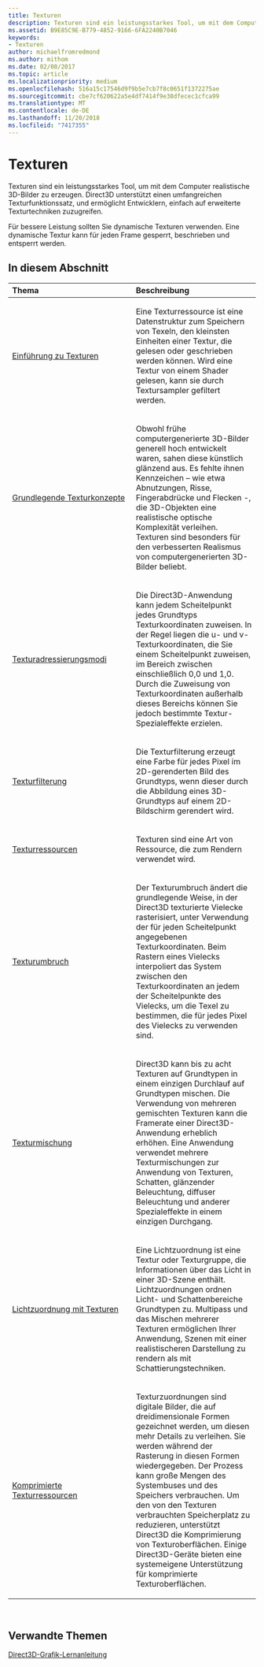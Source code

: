 ```yaml
---
title: Texturen
description: Texturen sind ein leistungsstarkes Tool, um mit dem Computer realistische 3D-Bilder zu erzeugen. Direct3D unterstützt einen umfangreichen Texturfunktionssatz, und ermöglicht Entwicklern, einfach auf erweiterte Texturtechniken zuzugreifen.
ms.assetid: B9E85C9E-B779-4852-9166-6FA2240B7046
keywords:
- Texturen
author: michaelfromredmond
ms.author: mithom
ms.date: 02/08/2017
ms.topic: article
ms.localizationpriority: medium
ms.openlocfilehash: 516a15c17546d9f9b5e7cb7f8c0651f1372275ae
ms.sourcegitcommit: cbe7cf620622a5e4df7414f9e38dfecec1cfca99
ms.translationtype: MT
ms.contentlocale: de-DE
ms.lasthandoff: 11/20/2018
ms.locfileid: "7417355"
---
```

# <a name="textures"></a>Texturen


Texturen sind ein leistungsstarkes Tool, um mit dem Computer realistische 3D-Bilder zu erzeugen. Direct3D unterstützt einen umfangreichen Texturfunktionssatz, und ermöglicht Entwicklern, einfach auf erweiterte Texturtechniken zuzugreifen.

Für bessere Leistung sollten Sie dynamische Texturen verwenden. Eine dynamische Textur kann für jeden Frame gesperrt, beschrieben und entsperrt werden.

## <a name="span-idin-this-sectionspanin-this-section"></a><span id="in-this-section"></span>In diesem Abschnitt


<table>
<colgroup>
<col width="50%" />
<col width="50%" />
</colgroup>
<thead>
<tr class="header">
<th align="left">Thema</th>
<th align="left">Beschreibung</th>
</tr>
</thead>
<tbody>
<tr class="odd">
<td align="left"><p><a href="introduction-to-textures.md">Einführung zu Texturen</a></p></td>
<td align="left"><p>Eine Texturressource ist eine Datenstruktur zum Speichern von Texeln, den kleinsten Einheiten einer Textur, die gelesen oder geschrieben werden können. Wird eine Textur von einem Shader gelesen, kann sie durch Textursampler gefiltert werden.</p></td>
</tr>
<tr class="even">
<td align="left"><p><a href="basic-texturing-concepts.md">Grundlegende Texturkonzepte</a></p></td>
<td align="left"><p>Obwohl frühe computergenerierte 3D-Bilder generell hoch entwickelt waren, sahen diese künstlich glänzend aus. Es fehlte ihnen Kennzeichen – wie etwa Abnutzungen, Risse, Fingerabdrücke und Flecken -, die 3D-Objekten eine realistische optische Komplexität verleihen. Texturen sind besonders für den verbesserten Realismus von computergenerierten 3D-Bilder beliebt.</p></td>
</tr>
<tr class="odd">
<td align="left"><p><a href="texture-addressing-modes.md">Texturadressierungsmodi</a></p></td>
<td align="left"><p>Die Direct3D-Anwendung kann jedem Scheitelpunkt jedes Grundtyps Texturkoordinaten zuweisen. In der Regel liegen die u- und v-Texturkoordinaten, die Sie einem Scheitelpunkt zuweisen, im Bereich zwischen einschließlich 0,0 und 1,0. Durch die Zuweisung von Texturkoordinaten außerhalb dieses Bereichs können Sie jedoch bestimmte Textur-Spezialeffekte erzielen.</p></td>
</tr>
<tr class="even">
<td align="left"><p><a href="texture-filtering.md">Texturfilterung</a></p></td>
<td align="left"><p>Die Texturfilterung erzeugt eine Farbe für jedes Pixel im 2D-gerenderten Bild des Grundtyps, wenn dieser durch die Abbildung eines 3D-Grundtyps auf einem 2D-Bildschirm gerendert wird.</p></td>
</tr>
<tr class="odd">
<td align="left"><p><a href="texture-resources.md">Texturressourcen</a></p></td>
<td align="left"><p>Texturen sind eine Art von Ressource, die zum Rendern verwendet wird.</p></td>
</tr>
<tr class="even">
<td align="left"><p><a href="texture-wrapping.md">Texturumbruch</a></p></td>
<td align="left"><p>Der Texturumbruch ändert die grundlegende Weise, in der Direct3D texturierte Vielecke rasterisiert, unter Verwendung der für jeden Scheitelpunkt angegebenen Texturkoordinaten. Beim Rastern eines Vielecks interpoliert das System zwischen den Texturkoordinaten an jedem der Scheitelpunkte des Vielecks, um die Texel zu bestimmen, die für jedes Pixel des Vielecks zu verwenden sind.</p></td>
</tr>
<tr class="odd">
<td align="left"><p><a href="texture-blending.md">Texturmischung</a></p></td>
<td align="left"><p>Direct3D kann bis zu acht Texturen auf Grundtypen in einem einzigen Durchlauf auf Grundtypen mischen. Die Verwendung von mehreren gemischten Texturen kann die Framerate einer Direct3D-Anwendung erheblich erhöhen. Eine Anwendung verwendet mehrere Texturmischungen zur Anwendung von Texturen, Schatten, glänzender Beleuchtung, diffuser Beleuchtung und anderer Spezialeffekte in einem einzigen Durchgang.</p></td>
</tr>
<tr class="even">
<td align="left"><p><a href="light-mapping-with-textures.md">Lichtzuordnung mit Texturen</a></p></td>
<td align="left"><p>Eine Lichtzuordnung ist eine Textur oder Texturgruppe, die Informationen über das Licht in einer 3D-Szene enthält. Lichtzuordnungen ordnen Licht- und Schattenbereiche Grundtypen zu. Multipass und das Mischen mehrerer Texturen ermöglichen Ihrer Anwendung, Szenen mit einer realistischeren Darstellung zu rendern als mit Schattierungstechniken.</p></td>
</tr>
<tr class="odd">
<td align="left"><p><a href="compressed-texture-resources.md">Komprimierte Texturressourcen</a></p></td>
<td align="left"><p>Texturzuordnungen sind digitale Bilder, die auf dreidimensionale Formen gezeichnet werden, um diesen mehr Details zu verleihen. Sie werden während der Rasterung in diesen Formen wiedergegeben. Der Prozess kann große Mengen des Systembuses und des Speichers verbrauchen. Um den von den Texturen verbrauchten Speicherplatz zu reduzieren, unterstützt Direct3D die Komprimierung von Texturoberflächen. Einige Direct3D-Geräte bieten eine systemeigene Unterstützung für komprimierte Texturoberflächen.</p></td>
</tr>
</tbody>
</table>

 

## <a name="span-idrelated-topicsspanrelated-topics"></a><span id="related-topics"></span>Verwandte Themen


[Direct3D-Grafik-Lernanleitung](index.md)

 

 




